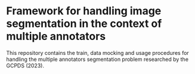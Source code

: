 # Framework for handling image segmentation in the context of multiple annotators

This repository contains the train, data mocking and usage procedures
for handling the multiple annotators segmentation problem researched by the
GCPDS (2023).
